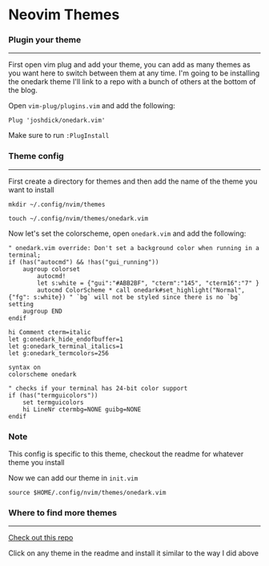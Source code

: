 # Neovim Themes

### Plugin your theme

---

First open vim plug and add your theme, you can add as many themes as you want here to switch between them at any time. I'm going to be installing the onedark theme I'll link to a repo with a bunch of others at the bottom of the blog.

Open `vim-plug/plugins.vim` and add the following:
```
Plug 'joshdick/onedark.vim'
```
Make sure to run `:PlugInstall`

### Theme config

---

First create a directory for themes and then add the name of the theme you want to install
```
mkdir ~/.config/nvim/themes

touch ~/.config/nvim/themes/onedark.vim
```

Now let's set the colorscheme, open `onedark.vim` and add the following:

```
" onedark.vim override: Don't set a background color when running in a terminal;
if (has("autocmd") && !has("gui_running"))
	augroup colorset
		autocmd!
		let s:white = {"gui":"#ABB2BF", "cterm":"145", "cterm16":"7" }
		autocmd ColorScheme * call onedark#set_highlight("Normal", {"fg": s:white}) " `bg` will not be styled since there is no `bg` setting
	augroup END
endif

hi Comment cterm=italic
let g:onedark_hide_endofbuffer=1
let g:onedark_terminal_italics=1
let g:onedark_termcolors=256

syntax on
colorscheme onedark

" checks if your terminal has 24-bit color support
if (has("termguicolors"))
	set termguicolors
	hi LineNr ctermbg=NONE guibg=NONE
endif
```

### Note
This config is specific to this theme, checkout the readme for whatever theme you install

Now we can add our theme in `init.vim`
```
source $HOME/.config/nvim/themes/onedark.vim
```

### Where to find more themes

---

[Check out this repo](https://github.com/rafi/awesome-vim/colorschemes)

Click on any theme in the readme and install it similar to the way I did above
